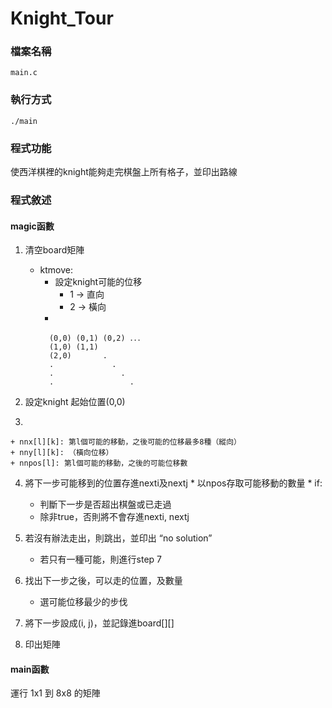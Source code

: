 # Knight_Tour
### 檔案名稱
```
main.c
```
### 執行方式
```
./main
```
### 程式功能
使西洋棋裡的knight能夠走完棋盤上所有格子，並印出路線

### 程式敘述

#### magic函數

  1. 清空board矩陣
     + ktmove:
        + 設定knight可能的位移
          + 1 -> 直向
          + 2 -> 橫向
        +
        ``` 
          (0,0) (0,1) (0,2) ．．．
          (1,0) (1,1) 
          (2,0)       .
          .             .
          .               .
          .                 .
        ```
  2. 設定knight 起始位置(0,0)

  3. 
    + nnx[l][k]: 第l個可能的移動，之後可能的位移最多8種（縱向）
    + nny[l][k]: （橫向位移）
    + nnpos[l]: 第l個可能的移動，之後的可能位移數

  4. 將下一步可能移到的位置存進nexti及nextj
    * 以npos存取可能移動的數量
    * if:
      * 判斷下一步是否超出棋盤或已走過
      * 除非true，否則將不會存進nexti, nextj

  5. 若沒有辦法走出，則跳出，並印出 “no solution” 
      * 若只有一種可能，則進行step 7

  6. 找出下一步之後，可以走的位置，及數量
     * 選可能位移最少的步伐

  7. 將下一步設成(i, j)，並記錄進board[][]

  8. 印出矩陣

#### main函數
  運行 1x1 到 8x8 的矩陣

